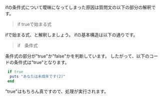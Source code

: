 ifの条件式について曖昧になってしまった原因は質問文の以下の部分の解釈です。

> if trueで始まる式

ifで始まる式、と解釈しましょう。
ifの基本構造は以下の通りです。

> if　条件式

条件式の部分が"true"か"false"かを判断しています。
したがって、以下のコードの条件式は"true"となります。

  ```ruby
   if true
    puts "あなたは未成年です(2)"
   end
  ```

"true"はもちろん真ですので、処理が実行されます。
